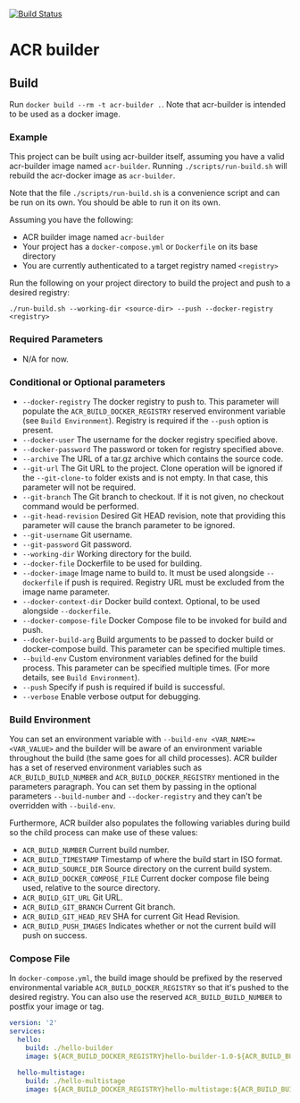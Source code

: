 [![Build Status](https://travis-ci.org/Azure/acr-builder.svg?branch=master)](https://travis-ci.org/Azure/acr-builder)

# ACR builder

## Build

Run `docker build --rm -t acr-builder .`. Note that acr-builder is intended to be used as a docker image.

### Example

This project can be built using acr-builder itself, assuming you have a valid acr-builder image named `acr-builder`. Running `./scripts/run-build.sh` will rebuild the acr-docker image as `acr-builder`.

Note that the file `./scripts/run-build.sh` is a convenience script and can be run on its own. You should be able to run it on its own.

Assuming you have the following:
* ACR builder image named `acr-builder`
* Your project has a `docker-compose.yml` or `Dockerfile` on its base directory
* You are currently authenticated to a target registry named `<registry>`

Run the following on your project directory to build the project and push to a desired registry:
```
./run-build.sh --working-dir <source-dir> --push --docker-registry <registry>
```

### Required Parameters
- N/A for now.

### Conditional or Optional parameters
* `--docker-registry` The docker registry to push to. This parameter will populate the `ACR_BUILD_DOCKER_REGISTRY` reserved environment variable (see `Build Environment`). Registry is required if the `--push` option is present.
* `--docker-user` The username for the docker registry specified above.
* `--docker-password` The password or token for registry specified above.
* `--archive` The URL of a tar.gz archive which contains the source code.
* `--git-url` The Git URL to the project. Clone operation will be ignored if the `--git-clone-to` folder exists and is not empty. In that case, this parameter will not be required.
* `--git-branch` The Git branch to checkout. If it is not given, no checkout command would be performed.
* `--git-head-revision` Desired Git HEAD revision, note that providing this parameter will cause the branch parameter to be ignored.
* `--git-username` Git username.
* `--git-password` Git password.
* `--working-dir` Working directory for the build.
* `--docker-file` Dockerfile to be used for building.
* `--docker-image` Image name to build to. It must be used alongside `--dockerfile` if push is required. Registry URL must be excluded from the image name parameter.
* `--docker-context-dir` Docker build context. Optional, to be used alongside `--dockerfile`.
* `--docker-compose-file` Docker Compose file to be invoked for build and push.
* `--docker-build-arg` Build arguments to be passed to docker build or docker-compose build. This parameter can be specified multiple times.
* `--build-env` Custom environment variables defined for the build process. This parameter can be specified multiple times. (For more details, see `Build Environment`).
* `--push` Specify if push is required if build is successful.
* `--verbose` Enable verbose output for debugging.

### Build Environment
You can set an environment variable with `--build-env <VAR_NAME>=<VAR_VALUE>` and the builder will be aware of an environment variable throughout the build (the same goes for all child processes). ACR builder has a set of reserved environment variables such as `ACR_BUILD_BUILD_NUMBER` and `ACR_BUILD_DOCKER_REGISTRY` mentioned in the parameters paragraph. You can set them by passing in the optional parameters `--build-number` and `--docker-registry` and they can't be overridden with `--build-env`.

Furthermore, ACR builder also populates the following variables during build so the child process can make use of these values:

* `ACR_BUILD_NUMBER` Current build number.
* `ACR_BUILD_TIMESTAMP` Timestamp of where the build start in ISO format.
* `ACR_BUILD_SOURCE_DIR` Source directory on the current build system.
* `ACR_BUILD_DOCKER_COMPOSE_FILE` Current docker compose file being used, relative to the source directory.
* `ACR_BUILD_GIT_URL` Git URL.
* `ACR_BUILD_GIT_BRANCH` Current Git branch.
* `ACR_BUILD_GIT_HEAD_REV` SHA for current Git Head Revision.
* `ACR_BUILD_PUSH_IMAGES` Indicates whether or not the current build will push on success.

### Compose File
In `docker-compose.yml`, the build image should be prefixed by the reserved environmental variable `ACR_BUILD_DOCKER_REGISTRY` so that it's pushed to the desired registry. You can also use the reserved `ACR_BUILD_BUILD_NUMBER` to postfix your image or tag.

```yaml
version: '2'
services:
  hello:
    build: ./hello-builder
    image: ${ACR_BUILD_DOCKER_REGISTRY}hello-builder-1.0-${ACR_BUILD_BUILD_NUMBER}

  hello-multistage:
    build: ./hello-multistage
    image: ${ACR_BUILD_DOCKER_REGISTRY}hello-multistage:${ACR_BUILD_BUILD_NUMBER}
```
